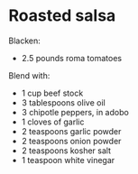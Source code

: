 Roasted salsa
=============

Blacken:

- 2.5 pounds roma tomatoes

Blend with:

- 1 cup beef stock
- 3 tablespoons olive oil
- 3 chipotle peppers, in adobo
- 1 cloves of garlic
- 2 teaspoons garlic powder
- 2 teaspoons onion powder
- 2 teaspoons kosher salt
- 1 teaspoon white vinegar
